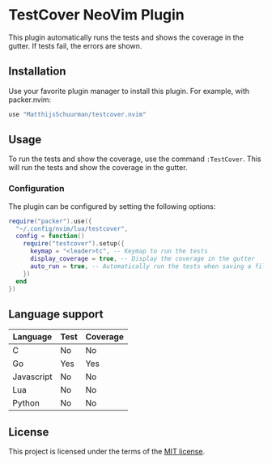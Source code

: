 # TestCover NeoVim Plugin
This plugin automatically runs the tests and shows the coverage in the gutter. If tests fail, the errors are shown.

## Installation
Use your favorite plugin manager to install this plugin. For example, with packer.nvim:
```lua
use "MatthijsSchuurman/testcover.nvim"
```

## Usage
To run the tests and show the coverage, use the command `:TestCover`. This will run the tests and show the coverage in the gutter.

### Configuration
The plugin can be configured by setting the following options:
```lua
require("packer").use({
  "~/.config/nvim/lua/testcover",
  config = function()
    require("testcover").setup({
      keymap = "<leader>tc", -- Keymap to run the tests
      display_coverage = true, -- Display the coverage in the gutter
      auto_run = true, -- Automatically run the tests when saving a file
    })
  end
})
```


## Language support
| Language | Test | Coverage |
|----------|------|----------|
| C        | No   | No       |
| Go       | Yes  | Yes      |
| Javascript| No   | No       |
| Lua      | No   | No       |
| Python   | No   | No       |

## License
This project is licensed under the terms of the [MIT license](LICENSE.md).
